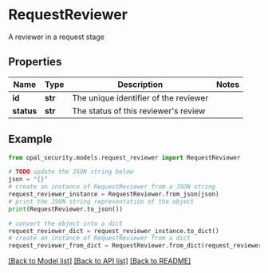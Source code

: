 # RequestReviewer

A reviewer in a request stage

## Properties

Name | Type | Description | Notes
------------ | ------------- | ------------- | -------------
**id** | **str** | The unique identifier of the reviewer | 
**status** | **str** | The status of this reviewer&#39;s review | 

## Example

```python
from opal_security.models.request_reviewer import RequestReviewer

# TODO update the JSON string below
json = "{}"
# create an instance of RequestReviewer from a JSON string
request_reviewer_instance = RequestReviewer.from_json(json)
# print the JSON string representation of the object
print(RequestReviewer.to_json())

# convert the object into a dict
request_reviewer_dict = request_reviewer_instance.to_dict()
# create an instance of RequestReviewer from a dict
request_reviewer_from_dict = RequestReviewer.from_dict(request_reviewer_dict)
```
[[Back to Model list]](../README.md#documentation-for-models) [[Back to API list]](../README.md#documentation-for-api-endpoints) [[Back to README]](../README.md)



